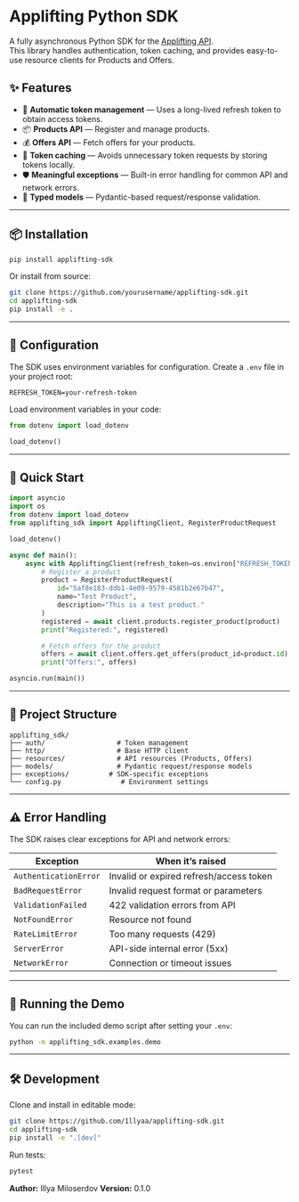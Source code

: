 
# Applifting Python SDK

A fully asynchronous Python SDK for the [Applifting API](https://python.exercise.applifting.cz/).  
This library handles authentication, token caching, and provides easy-to-use resource clients for Products and Offers.

## ✨ Features

- 🔑 **Automatic token management** — Uses a long-lived refresh token to obtain access tokens.
- 📦 **Products API** — Register and manage products.
- 💰 **Offers API** — Fetch offers for your products.
- 💾 **Token caching** — Avoids unnecessary token requests by storing tokens locally.
- 🛡 **Meaningful exceptions** — Built-in error handling for common API and network errors.
- 🧪 **Typed models** — Pydantic-based request/response validation.

---

## 📦 Installation

```bash
pip install applifting-sdk
````

Or install from source:

```bash
git clone https://github.com/yourusername/applifting-sdk.git
cd applifting-sdk
pip install -e .
```

---

## 🔧 Configuration

The SDK uses environment variables for configuration. Create a `.env` file in your project root:

```env
REFRESH_TOKEN=your-refresh-token
```

Load environment variables in your code:

```python
from dotenv import load_dotenv

load_dotenv()
```

---

## 🚀 Quick Start

```python
import asyncio
import os
from dotenv import load_dotenv
from applifting_sdk import AppliftingClient, RegisterProductRequest

load_dotenv()

async def main():
    async with AppliftingClient(refresh_token=os.environ["REFRESH_TOKEN"]) as client:
        # Register a product
        product = RegisterProductRequest(
            id="5af8e183-ddb1-4e09-9579-4581b2e67b47",
            name="Test Product",
            description="This is a test product."
        )
        registered = await client.products.register_product(product)
        print("Registered:", registered)

        # Fetch offers for the product
        offers = await client.offers.get_offers(product_id=product.id)
        print("Offers:", offers)

asyncio.run(main())
```

---

## 📂 Project Structure

```
applifting_sdk/
├── auth/                  # Token management
├── http/                  # Base HTTP client
├── resources/             # API resources (Products, Offers)
├── models/                # Pydantic request/response models
├── exceptions/          # SDK-specific exceptions
└── config.py               # Environment settings
```

---

## ⚠ Error Handling

The SDK raises clear exceptions for API and network errors:

| Exception             | When it’s raised                        |
| --------------------- | --------------------------------------- |
| `AuthenticationError` | Invalid or expired refresh/access token |
| `BadRequestError`     | Invalid request format or parameters    |
| `ValidationFailed`    | 422 validation errors from API          |
| `NotFoundError`       | Resource not found                      |
| `RateLimitError`      | Too many requests (429)                 |
| `ServerError`         | API-side internal error (5xx)           |
| `NetworkError`        | Connection or timeout issues            |

---

## 🧪 Running the Demo

You can run the included demo script after setting your `.env`:

```bash
python -m applifting_sdk.examples.demo
```

---

## 🛠 Development

Clone and install in editable mode:

```bash
git clone https://github.com/1llyaa/applifting-sdk.git
cd applifting-sdk
pip install -e ".[dev]"
```

Run tests:

```bash
pytest
```


**Author:** Illya Miloserdov
**Version:** 0.1.0
